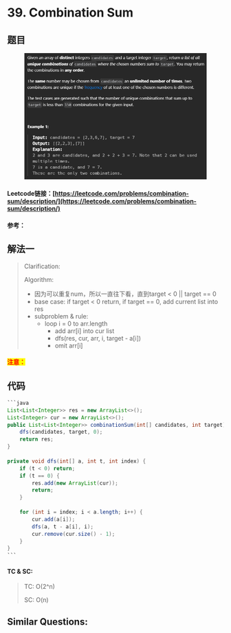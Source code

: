 # 39. Combination Sum

## 题目

<figure><img src="../../.gitbook/assets/image (1) (1) (1) (1) (1) (1) (1) (1) (1) (1) (1) (1) (1) (1).png" alt=""><figcaption></figcaption></figure>

#### Leetcode链接：[https://leetcode.com/problems/combination-sum/description/](https://leetcode.com/problems/combination-sum/description/)

#### 参考：

## 解法一

> Clarification:&#x20;
>
> Algorithm:&#x20;
>
> * 因为可以重复num，所以一直往下看，直到target < 0 || target == 0
> * base case: if target < 0 return, if target == 0, add current list into res
> * subproblem & rule:&#x20;
>   * loop i = 0 to arr.length
>     * add arr\[i] into cur list
>     * dfs(res, cur, arr, i, target - a\[i])
>     * omit arr\[i]

#### <mark style="color:red;">注意：</mark>

## 代码

````java
```java
List<List<Integer>> res = new ArrayList<>();
List<Integer> cur = new ArrayList<>();
public List<List<Integer>> combinationSum(int[] candidates, int target) {
    dfs(candidates, target, 0);
    return res;
}

private void dfs(int[] a, int t, int index) {
    if (t < 0) return;
    if (t == 0) {
        res.add(new ArrayList(cur));
        return;
    }

    for (int i = index; i < a.length; i++) {
        cur.add(a[i]);
        dfs(a, t - a[i], i);
        cur.remove(cur.size() - 1);
    }
}
```
````

#### TC & SC:&#x20;

> TC: O(2^n)
>
> SC: O(n)

## **Similar Questions:**&#x20;
